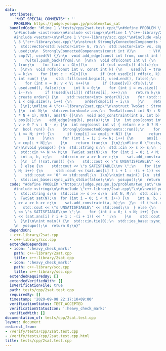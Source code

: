 ```yaml
---
data:
  attributes:
    '*NOT_SPECIAL_COMMENTS*': ''
    PROBLEM: https://judge.yosupo.jp/problem/two_sat
  bundledCode: "#line 1 \"tests/cpp/2sat.test.cpp\"\n#define PROBLEM \"https://judge.yosupo.jp/problem/two_sat\"\
    \n#include <iostream>\n#include <string>\n\n#line 1 \"c++-library/2sat.cpp\"\n\
    #include <vector>\n\n#line 1 \"c++-library/scc.cpp\"\n#include <algorithm>\n#line\
    \ 3 \"c++-library/scc.cpp\"\n\nstruct StronglyConnectedComponents {\n  int V;\n\
    \  std::vector<std::vector<int>> G, rG;\n  std::vector<int> vs, cmp;\n  std::vector<bool>\
    \ used;\n\n  StronglyConnectedComponents(const int V)\n      : V(V), G(V), rG(V),\
    \ cmp(V), used(V) {}\n\n  void add_edge(const int from, const int to) {\n    G[from].push_back(to);\n\
    \    rG[to].push_back(from);\n  }\n\n  void dfs(const int v) {\n    used[v] =\
    \ true;\n    for (int c : G[v])\n      if (not used[c]) dfs(c);\n    vs.push_back(v);\n\
    \  }\n\n  void rdfs(const int v, const int k) {\n    used[v] = true;\n    cmp[v]\
    \ = k;\n    for (int c : rG[v])\n      if (not used[c]) rdfs(c, k);\n  }\n\n \
    \ int run() {\n    std::fill(used.begin(), used.end(), false);\n    vs.clear();\n\
    \    for (int v = 0; v < V; v++)\n      if (!used[v]) dfs(v);\n    std::fill(used.begin(),\
    \ used.end(), false);\n    int k = 0;\n    for (int i = vs.size() - 1; i >= 0;\
    \ i--)\n      if (!used[vs[i]]) rdfs(vs[i], k++);\n    return k;\n  }\n\n  std::vector<int>\
    \ create_order() {\n    std::vector<int> order(V);\n    for (std::size_t i = 0;\
    \ i < cmp.size(); i++) {\n      order[cmp[i]] = i;\n    }\n    return order;\n\
    \  }\n};\n#line 4 \"c++-library/2sat.cpp\"\n\nstruct TwoSat : StronglyConnectedComponents\
    \ {\n  int N;\n  std::vector<bool> ans;\n  TwoSat(const int N) : StronglyConnectedComponents(2\
    \ * N + 1), N(N), ans(N) {}\n\n  void add_constraint(int a, int b) {\n    add_edge(neg(a),\
    \ pos(b));\n    add_edge(neg(b), pos(a));\n  }\n  int pos(const int v) { return\
    \ v > 0 ? v : N - v; }\n  int neg(const int v) { return v > 0 ? N + v : -v; }\n\
    \n  bool run() {\n    StronglyConnectedComponents::run();\n    for (int i = 1;\
    \ i <= N; i++) {\n      if (cmp[i] == cmp[i + N]) {\n        return false;\n \
    \     }\n    }\n\n    for (int i = 1; i <= N; i++) {\n      ans[i - 1] = cmp[i]\
    \ > cmp[i + N];\n    }\n    return true;\n  }\n};\n#line 6 \"tests/cpp/2sat.test.cpp\"\
    \n\n\nvoid yosupo() {\n  std::string s;\n  std::cin >> s >> s;\n  int N, M;\n\
    \  std::cin >> N >> M;\n  TwoSat sat(N);\n  for (int i = 0; i < M; i++) {\n  \
    \  int a, b, c;\n    std::cin >> a >> b >> c;\n    sat.add_constraint(a, b);\n\
    \  }\n  if (!sat.run()) {\n    std::cout << \"s UNSATISFIABLE\" << std::endl;\n\
    \  } else {\n    std::cout << \"s SATISFIABLE\\nv \";\n    for (int i = 0; i <\
    \ N; i++) {\n      std::cout << (sat.ans[i] ? i + 1 : -(i + 1)) << ' ';\n    }\n\
    \    std::cout << '0' << std::endl;\n  }\n}\n\nint main() {\n  std::cin.tie(0);\n\
    \  std::ios_base::sync_with_stdio(false);\n\n  yosupo();\n  return 0;\n}\n"
  code: "#define PROBLEM \"https://judge.yosupo.jp/problem/two_sat\"\n#include <iostream>\n\
    #include <string>\n\n#include \"c++-library/2sat.cpp\"\n\n\nvoid yosupo() {\n\
    \  std::string s;\n  std::cin >> s >> s;\n  int N, M;\n  std::cin >> N >> M;\n\
    \  TwoSat sat(N);\n  for (int i = 0; i < M; i++) {\n    int a, b, c;\n    std::cin\
    \ >> a >> b >> c;\n    sat.add_constraint(a, b);\n  }\n  if (!sat.run()) {\n \
    \   std::cout << \"s UNSATISFIABLE\" << std::endl;\n  } else {\n    std::cout\
    \ << \"s SATISFIABLE\\nv \";\n    for (int i = 0; i < N; i++) {\n      std::cout\
    \ << (sat.ans[i] ? i + 1 : -(i + 1)) << ' ';\n    }\n    std::cout << '0' << std::endl;\n\
    \  }\n}\n\nint main() {\n  std::cin.tie(0);\n  std::ios_base::sync_with_stdio(false);\n\
    \n  yosupo();\n  return 0;\n}"
  dependsOn:
  - c++-library/2sat.cpp
  - c++-library/scc.cpp
  extendedDependsOn:
  - icon: ':heavy_check_mark:'
    path: c++-library/2sat.cpp
    title: c++-library/2sat.cpp
  - icon: ':heavy_check_mark:'
    path: c++-library/scc.cpp
    title: c++-library/scc.cpp
  extendedRequiredBy: []
  extendedVerifiedWith: []
  isVerificationFile: true
  path: tests/cpp/2sat.test.cpp
  requiredBy: []
  timestamp: '2020-09-08 22:17:10+09:00'
  verificationStatus: TEST_ACCEPTED
  verificationStatusIcon: ':heavy_check_mark:'
  verifiedWith: []
documentation_of: tests/cpp/2sat.test.cpp
layout: document
redirect_from:
- /verify/tests/cpp/2sat.test.cpp
- /verify/tests/cpp/2sat.test.cpp.html
title: tests/cpp/2sat.test.cpp
---
```

